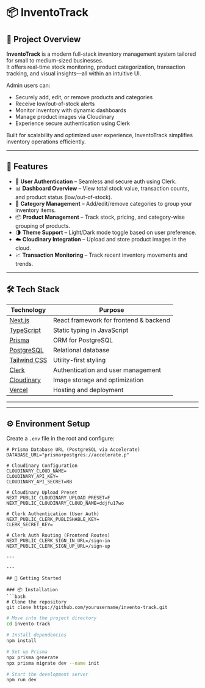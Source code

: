# 📦 InventoTrack

## 📝 Project Overview

**InventoTrack** is a modern full-stack inventory management system tailored for small to medium-sized businesses.  
It offers real-time stock monitoring, product categorization, transaction tracking, and visual insights—all within an intuitive UI.

Admin users can:
- Securely add, edit, or remove products and categories
- Receive low/out-of-stock alerts
- Monitor inventory with dynamic dashboards
- Manage product images via Cloudinary
- Experience secure authentication using Clerk

Built for scalability and optimized user experience, InventoTrack simplifies inventory operations efficiently.

---

## 🚀 Features

- 🔐 **User Authentication** – Seamless and secure auth using Clerk.
- 📊 **Dashboard Overview** – View total stock value, transaction counts, and product status (low/out-of-stock).
- 📁 **Category Management** – Add/edit/remove categories to group your inventory items.
- 📦 **Product Management** – Track stock, pricing, and category-wise grouping of products.
- 🌗 **Theme Support** – Light/Dark mode toggle based on user preference.
- ☁️ **Cloudinary Integration** – Upload and store product images in the cloud.
- 📈 **Transaction Monitoring** – Track recent inventory movements and trends.

---

## 🛠️ Tech Stack

| Technology        | Purpose                                    |
|-------------------|--------------------------------------------|
| [Next.js](https://nextjs.org)        | React framework for frontend & backend     |
| [TypeScript](https://www.typescriptlang.org) | Static typing in JavaScript                 |
| [Prisma](https://www.prisma.io)      | ORM for PostgreSQL                          |
| [PostgreSQL](https://www.postgresql.org) | Relational database                         |
| [Tailwind CSS](https://tailwindcss.com) | Utility-first styling                       |
| [Clerk](https://clerk.dev)           | Authentication and user management          |
| [Cloudinary](https://cloudinary.com) | Image storage and optimization              |
| [Vercel](https://vercel.com)         | Hosting and deployment                      |

---

---

## ⚙️ Environment Setup

Create a `.env` file in the root and configure:

```env
# Prisma Database URL (PostgreSQL via Accelerate)
DATABASE_URL="prisma+postgres://accelerate.p"

# Cloudinary Configuration
CLOUDINARY_CLOUD_NAME=
CLOUDINARY_API_KEY=
CLOUDINARY_API_SECRET=RB

# Cloudinary Upload Preset
NEXT_PUBLIC_CLOUDINARY_UPLOAD_PRESET=F
NEXT_PUBLIC_CLOUDINARY_CLOUD_NAME=ddjfu17wo

# Clerk Authentication (User Auth)
NEXT_PUBLIC_CLERK_PUBLISHABLE_KEY=
CLERK_SECRET_KEY=

# Clerk Auth Routing (Frontend Routes)
NEXT_PUBLIC_CLERK_SIGN_IN_URL=/sign-in
NEXT_PUBLIC_CLERK_SIGN_UP_URL=/sign-up

---

---

## 🚀 Getting Started

### 📦 Installation
```bash
# Clone the repository
git clone https://github.com/yourusername/invento-track.git
```

```bash
# Move into the project directory
cd invento-track
```

```bash
# Install dependencies
npm install
```

```bash
# Set up Prisma
npx prisma generate
npx prisma migrate dev --name init
```

```bash
# Start the development server
npm run dev
